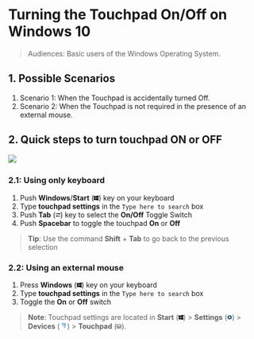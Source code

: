 # Turning the Touchpad On/Off on Windows 10

>Audiences: Basic users of the Windows Operating System.

## 1. Possible Scenarios

1. Scenario 1: When the Touchpad is accidentally turned Off.
2. Scenario 2: When the Touchpad is not required in the presence of an external mouse.

## 2. Quick steps to turn touchpad ON or OFF

![](https://raw.githubusercontent.com/Olena1925/touchpad/master/Navigating.gif)

### 2.1: Using only keyboard

1. Push **Windows**/**Start** (<img src="https://raw.githubusercontent.com/Olena1925/touchpad/master/Windows%20Icon.png" width="10" height="10"/>) key on your keyboard
2. Type **touchpad settings** in the `Type here to search` box
3. Push **Tab** (<img src="https://raw.githubusercontent.com/Olena1925/touchpad/master/Tab%20Icon.png" width="10" height="10"/>) key to select the **On/Off** Toggle Switch
4. Push **Spacebar** to toggle the touchpad **On** or **Off**

> **Tip**: Use the command **Shift** + **Tab** to go back to the previous selection

### 2.2: Using an external mouse

1. Press **Windows** (<img src="https://raw.githubusercontent.com/Olena1925/touchpad/master/Windows%20Icon.png" width="10" height="10"/>) key on your keyboard
2. Type **touchpad settings** in the `Type here to search` box
3. Toggle the **On** or **Off** switch

> **Note**: Touchpad settings are located in **Start** (<img src="https://raw.githubusercontent.com/Olena1925/touchpad/master/Windows%20Icon.png" width="10" height="10"/>) > **Settings** (<img src="https://raw.githubusercontent.com/Olena1925/touchpad/master/Settings%20Icon.png" width="10" height="10"/>)  > **Devices** (<img src="https://raw.githubusercontent.com/Olena1925/touchpad/master/Devices%20Icon.PNG" width="15" height="15"/>) > **Touchpad** (<img src="https://raw.githubusercontent.com/Olena1925/touchpad/master/Touchpad%20Icon.png" width="10" height="10"/>).
